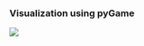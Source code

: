 ### Visualization using pyGame

[![](https://img.youtube.com/vi/<https://www.youtube.com/watch?v=mMRvVpJYxkk>/0.jpg)](https://www.youtube.com/watch?v=mMRvVpJYxkk "Visualizer")
